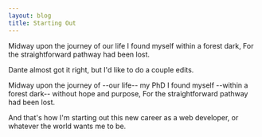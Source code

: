 ```yaml
---
layout: blog
title: Starting Out
---
```


Midway upon the journey of our life
I found myself within a forest dark,
For the straightforward pathway had been lost.

Dante almost got it right, but I'd like to do a couple edits.

Midway upon the journey of --our life-- my PhD
I found myself --within a forest dark-- without hope and purpose,
For the straightforward pathway had been lost.

And that's how I'm starting out this new career as a web developer, or whatever the world wants me to be.

